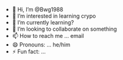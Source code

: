 - 👋 Hi, I’m @Bwg1988
- 👀 I’m interested in learning crypo
- 🌱 I’m currently learning? 
- 💞️ I’m looking to collaborate on something
- 📫 How to reach me ... email
- 😄 Pronouns: ... he/him
- ⚡ Fun fact: ...

<!---
Bwg1988/Bwg1988 is a ✨ special ✨ repository because its `README.md` (this file) appears on your GitHub profile.
You can click the Preview link to take a look at your changes.
--->
